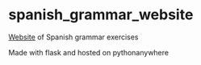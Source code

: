 # spanish_grammar_website
[Website](http://patrickveegee.pythonanywhere.com/) of Spanish grammar exercises

Made with flask and hosted on pythonanywhere

